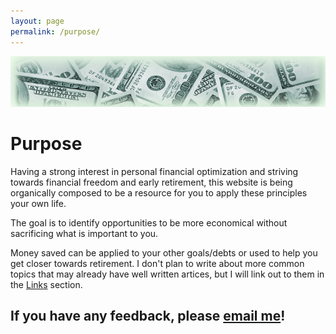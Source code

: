 ```yaml
---
layout: page
permalink: /purpose/
---
```


![Show me the Money](/images/Moneybanner.png "Show me the Money Screenshot")

# Purpose

Having a strong interest in personal financial optimization and striving towards financial freedom and early retirement, this website is being organically composed to be a resource for you to apply these principles your own life.

The goal is to identify opportunities to be more economical without sacrificing what is important to you.

Money saved can be applied to your other goals/debts or used to help you get closer towards retirement.  I don't plan to write about more common topics that may already have well written artices, but I will link out to them in the [Links](/links/) section.



## If you have any feedback, please [email me](mailto:contact@frugaldime.com)!
